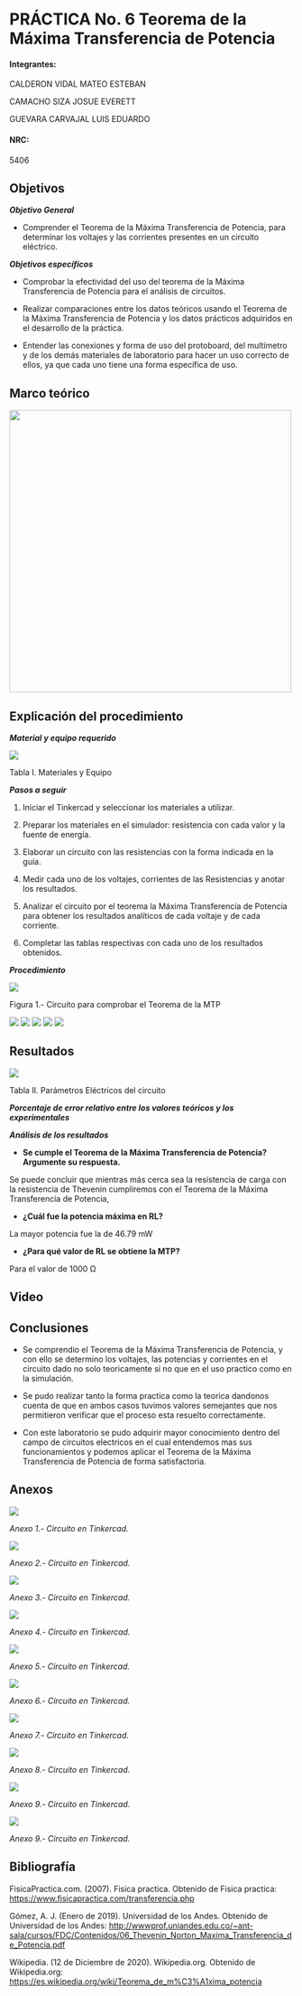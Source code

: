 
# PRÁCTICA No. 6 Teorema de la Máxima Transferencia de Potencia

#### Integrantes:

CALDERON VIDAL MATEO ESTEBAN

CAMACHO SIZA JOSUE EVERETT

GUEVARA CARVAJAL LUIS EDUARDO

#### NRC:

5406

## Objetivos

***Objetivo General***

- Comprender  el Teorema de la Máxima Transferencia de Potencia, para determinar los voltajes y las corrientes presentes en un circuito eléctrico.

***Objetivos específicos***

- Comprobar la efectividad del uso del teorema de la Máxima Transferencia de Potencia para el análisis de circuitos.

- Realizar comparaciones entre los datos teóricos usando el Teorema de la Máxima Transferencia de Potencia y los datos prácticos adquiridos en el desarrollo de la práctica.

- Entender las conexiones y forma de uso del protoboard, del multímetro y de los   demás materiales de laboratorio para hacer un uso correcto de ellos, ya que cada uno tiene una forma específica de uso.

## Marco teórico

<img src="imagenes/resumen.png" width="500">

## Explicación del procedimiento

***Material y equipo requerido***

<img src="imagenes/tabla1_.jpg">

Tabla I. Materiales y Equipo

***Pasos a seguir***

1. Iniciar el Tinkercad y seleccionar los materiales a utilizar.

2. Preparar los materiales en el simulador: resistencia con cada valor y la fuente de energía.

3. Elaborar un circuito con las resistencias con la forma indicada en la guía.

4. Medir cada uno de los voltajes, corrientes de las Resistencias y anotar los resultados.

5. Analizar el circuito por el teorema la Máxima Transferencia de Potencia para obtener los resultados analíticos de cada voltaje y de cada corriente.

6. Completar las tablas respectivas con cada uno de los resultados obtenidos.

***Procedimiento***

<img src="imagenes/circuito1.jpg">

Figura 1.- Circuito para comprobar el Teorema de la MTP

<img src="imagenes/ejer1.jpg">

<img src="imagenes/ejer2.jpg">

<img src="imagenes/ejer3.jpg">

<img src="imagenes/ejer4.jpg">

<img src="imagenes/ejer5.jpg">

## Resultados

<img src="imagenes/tabla2.jpg">

Tabla II. Parámetros Eléctricos del circuito 

***Porcentaje de error relativo entre los valores teóricos y los experimentales***

***Análisis de los resultados***

- **Se cumple el Teorema de la Máxima Transferencia de Potencia? Argumente su respuesta.**

Se puede concluir que mientras más cerca sea la resistencia de carga con la resistencia de Thevenin cumpliremos con el Teorema de la Máxima Transferencia de Potencia,

- **¿Cuál fue la potencia máxima en RL?**

La mayor potencia fue la de 46.79 mW

- **¿Para qué valor de RL se obtiene la MTP?**

Para el valor de 1000 Ω

## Video

## Conclusiones

- Se comprendio el Teorema de la Máxima Transferencia de Potencia, y con ello se determino los voltajes, las potencias y corrientes en el circuito dado no solo teoricamente si no que en el uso practico como en la simulación.

- Se pudo realizar tanto la forma practica como la teorica dandonos cuenta de que en ambos casos tuvimos valores semejantes que nos permitieron verificar que el proceso esta resuelto correctamente.

- Con este laboratorio se pudo adquirir mayor conocimiento dentro del campo de circuitos electricos en el cual entendemos mas sus funcionamientos y podemos aplicar el  Teorema de la Máxima Transferencia de Potencia de forma satisfactoria.

## Anexos

<img src="imagenes/anexo1.jpeg">

*Anexo 1.- Circuito en Tinkercad.*

<img src="imagenes/anexo2.jpeg">

*Anexo 2.- Circuito en Tinkercad.*

<img src="imagenes/anexo3.jpeg">

*Anexo 3.- Circuito en Tinkercad.*

<img src="imagenes/anexo4.jpeg">

*Anexo 4.- Circuito en Tinkercad.*

<img src="imagenes/anexo5.jpeg">

*Anexo 5.- Circuito en Tinkercad.*

<img src="imagenes/anexo6.jpeg">

*Anexo 6.- Circuito en Tinkercad.*

<img src="imagenes/anexo7.jpeg">

*Anexo 7.- Circuito en Tinkercad.*

<img src="imagenes/anexo8.jpeg">

*Anexo 8.- Circuito en Tinkercad.*

<img src="imagenes/anexo9.jpeg">

*Anexo 9.- Circuito en Tinkercad.*

<img src="imagenes/anexo10.jpeg">

*Anexo 9.- Circuito en Tinkercad.*

## Bibliografía

FisicaPractica.com. (2007). Fisica practica. Obtenido de Fisica practica: https://www.fisicapractica.com/transferencia.php

Gómez, A. J. (Enero de 2019). Universidad de los Andes. Obtenido de Universidad de los Andes: http://wwwprof.uniandes.edu.co/~ant-sala/cursos/FDC/Contenidos/06_Thevenin_Norton_Maxima_Transferencia_de_Potencia.pdf

Wikipedia. (12 de Diciembre de 2020). Wikipedia.org. Obtenido de Wikipedia.org: https://es.wikipedia.org/wiki/Teorema_de_m%C3%A1xima_potencia

